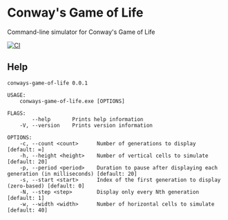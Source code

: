 # Conway's Game of Life

Command-line simulator for Conway's Game of Life

[![CI][ci-badge]][ci]

## Help

```text
conways-game-of-life 0.0.1

USAGE:
    conways-game-of-life.exe [OPTIONS]

FLAGS:
        --help       Prints help information
    -V, --version    Prints version information

OPTIONS:
    -c, --count <count>      Number of generations to display [default: ∞]
    -h, --height <height>    Number of vertical cells to simulate [default: 20]
    -p, --period <period>    Duration to pause after displaying each generation (in milliseconds) [default: 20]
    -s, --start <start>      Index of the first generation to display (zero-based) [default: 0]
    -N, --step <step>        Display only every Nth generation [default: 1]
    -w, --width <width>      Number of horizontal cells to simulate [default: 40]
```

[ci]: https://github.com/jakemarsden/conways-game-of-life.rs/actions?query=workflow%3ACI
[ci-badge]: https://github.com/jakemarsden/conways-game-of-life.rs/workflows/CI/badge.svg
